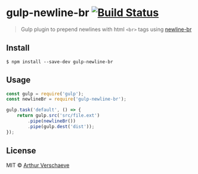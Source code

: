 # gulp-newline-br [![Build Status](https://travis-ci.org/arthurvr/gulp-newline-br.svg?branch=master)](https://travis-ci.org/arthurvr/gulp-newline-br)

> Gulp plugin to prepend newlines with html `<br>` tags using [newline-br](http://github.com/sindresorhus/newline-br)


## Install

```
$ npm install --save-dev gulp-newline-br
```


## Usage

```js
const gulp = require('gulp');
const newlineBr = require('gulp-newline-br');

gulp.task('default', () => {
	return gulp.src('src/file.ext')
		.pipe(newlineBr())
		.pipe(gulp.dest('dist'));
});
```


## License

MIT © [Arthur Verschaeve](https://github.com/arthurvr)
